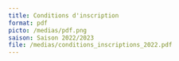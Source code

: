 ```yaml
---
title: Conditions d'inscription
format: pdf
picto: /medias/pdf.png
saison: Saison 2022/2023
file: /medias/conditions_inscriptions_2022.pdf
---
```

